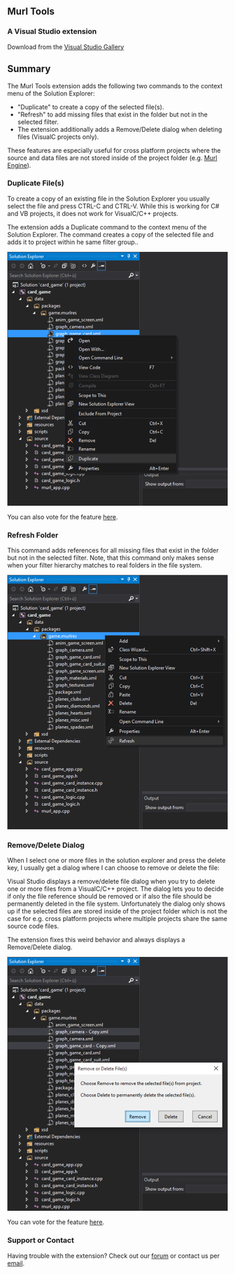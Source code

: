 ## Murl Tools
### A Visual Studio extension

Download from the
[Visual Studio Gallery](https://visualstudiogallery.msdn.microsoft.com/TBD)

## Summary

The Murl Tools extension adds the following two commands to the context menu of the Solution Explorer:
- "Duplicate" to create a copy of the selected file(s).
- "Refresh" to add missing files that exist in the folder but not in the selected filter.
- The extension additionally adds a Remove/Delete dialog when deleting files (VisualC projects only).

These features are especially useful for cross platform projects where the source and data files are not stored inside of the project folder 
(e.g. [Murl Engine](http://murlengine.com)).

### Duplicate File(s)

To create a copy of an existing file in the Solution Explorer you usually select the file and press CTRL-C and CTRL-V.
While this is working for C# and VB projects, it does not work for VisualC/C++ projects.

The extension adds a Duplicate command to the context menu of the Solution Explorer.
The command creates a copy of the selected file and adds it to project within he same filter group..

![Duplicate](screenshots/duplicate.png)

You can also vote for the feature [here](http://visualstudio.uservoice.com/forums/121579-visual-studio/suggestions/9145699-solution-explorer-should-support-ctrl-c-ctrl-v-in).

### Refresh Folder

This command adds references for all missing files that exist in the folder but not in the selected filter.
Note, that this command only makes sense when your filter hierarchy matches to real folders in the file system.

![Refresh](screenshots/refresh.png)

### Remove/Delete Dialog

When I select one or more files in the solution explorer and press the delete key, I usually get a dialog where I can choose to remove or delete the file:

Visual Studio displays a remove/delete file dialog when you try to delete one or more files from a VisualC/C++ project.
The dialog lets you to decide if only the file reference should be removed or if also the file should be permanently deleted in the file system.
Unfortunately the dialog only shows up if the selected files are stored inside of the project folder which is not the case for e.g. cross platform projects where multiple projects share the same source code files.

The extension fixes this weird behavior and always displays a Remove/Delete dialog.

![Remove Delete Dialog](screenshots/remove_delete_dialog.png)

You can vote for the feature [here](http://visualstudio.uservoice.com/forums/121579-visual-studio/suggestions/9146353-remove-delete-dialog-should-show-up-when-deleting).

### Support or Contact

Having trouble with the extension? Check out our [forum](http://murlengine.com/forum) or contact us per [email](spraylight.at/?splpage=contact).

